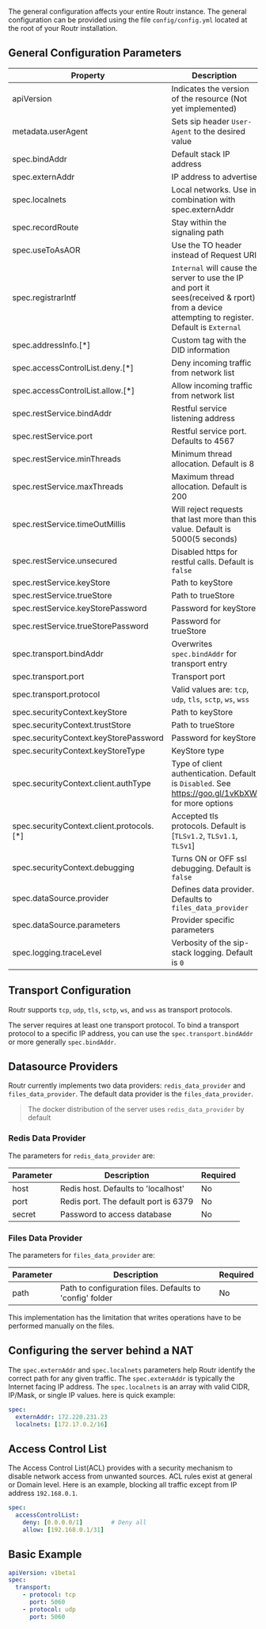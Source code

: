 The general configuration affects your entire Routr instance. The general configuration
can be provided using the file `config/config.yml` located at the root of your Routr installation.

## General Configuration Parameters

| Property | Description | Required |
| --- | --- | --- |
| apiVersion | Indicates the version of the resource (Not yet implemented) | yes |
| metadata.userAgent| Sets sip header `User-Agent` to the desired value | No |
| spec.bindAddr | Default stack IP address  | No |
| spec.externAddr | IP address to advertise | No |
| spec.localnets | Local networks. Use in combination with spec.externAddr | No |
| spec.recordRoute | Stay within the signaling path | No |
| spec.useToAsAOR | Use the TO header instead of Request URI | No |
| spec.registrarIntf | `Internal` will cause the server to use the IP and port it sees(received & rport) from a device attempting to register. Default is `External` | No |
| spec.addressInfo.[*] | Custom tag with the DID information | No |
| spec.accessControlList.deny.[*] | Deny incoming traffic from network list | No |
| spec.accessControlList.allow.[*] | Allow incoming traffic from network list | No |
| spec.restService.bindAddr | Restful service listening address | No |
| spec.restService.port | Restful service port. Defaults to 4567 | No |
| spec.restService.minThreads | Minimum thread allocation. Default is 8 | No |
| spec.restService.maxThreads | Maximum thread allocation. Default is 200 | No |
| spec.restService.timeOutMillis | Will reject requests that last more than this value. Default is 5000(5 seconds) | No |
| spec.restService.unsecured | Disabled https for restful calls. Default is `false` | No |
| spec.restService.keyStore | Path to keyStore | No |
| spec.restService.trueStore | Path to trueStore | No |
| spec.restService.keyStorePassword | Password for keyStore | No |
| spec.restService.trueStorePassword | Password for trueStore | No |
| spec.transport.bindAddr | Overwrites `spec.bindAddr` for transport entry | No |
| spec.transport.port | Transport port | Yes |
| spec.transport.protocol | Valid values are: `tcp`, `udp`, `tls`, `sctp`, `ws`, `wss` | Yes |
| spec.securityContext.keyStore | Path to keyStore  | Yes |
| spec.securityContext.trustStore | Path to trueStore  | Yes |
| spec.securityContext.keyStorePassword | Password for keyStore  | Yes |
| spec.securityContext.keyStoreType | KeyStore type  | Yes |
| spec.securityContext.client.authType | Type of client authentication. Default is `Disabled`. See https://goo.gl/1vKbXW for more options | No |
| spec.securityContext.client.protocols.[*] | Accepted tls protocols. Default is [`TLSv1.2`, `TLSv1.1`, `TLSv1`] | No |
| spec.securityContext.debugging | Turns ON or OFF ssl debugging. Default is `false` | No |
| spec.dataSource.provider | Defines data provider. Defaults to `files_data_provider` | No |
| spec.dataSource.parameters | Provider specific parameters | No |
| spec.logging.traceLevel | Verbosity of the sip-stack logging. Default is `0` | No |

## Transport Configuration

Routr supports `tcp`, `udp`, `tls`, `sctp`, `ws`, and `wss` as transport protocols.

The server requires at least one transport protocol.
To bind a transport protocol to a specific IP address, you can use the `spec.transport.bindAddr` or more generally `spec.bindAddr`.

## Datasource Providers

Routr currently implements two data providers: `redis_data_provider` and `files_data_provider`. The default data provider is the `files_data_provider`.

> The docker distribution of the server uses `redis_data_provider` by default

### Redis Data Provider

The parameters for `redis_data_provider` are:

| Parameter | Description | Required |
| --- | --- | --- |
| host | Redis host. Defaults to 'localhost' | No |
| port | Redis port. The default port is 6379 | No |
| secret | Password to access database | No |

### Files Data Provider

The parameters for `files_data_provider` are:

| Parameter | Description | Required |
| --- | --- | --- |
| path | Path to configuration files. Defaults to 'config' folder | No |

This implementation has the limitation that writes operations have to be performed manually on the files.

## Configuring the server behind a NAT

The `spec.externAddr` and `spec.localnets` parameters help Routr identify the
correct path for any given traffic. The `spec.externAddr` is typically the Internet
facing IP address. The `spec.localnets` is an array with valid CIDR, IP/Mask, or single IP values.
here is quick example:

```yaml
spec:
  externAddr: 172.220.231.23
  localnets: [172.17.0.2/16]
```

## Access Control List

The Access Control List(ACL) provides with a security mechanism to disable network
access from unwanted sources. ACL rules exist at general or Domain level. Here is an example,
blocking all traffic except from IP address `192.168.0.1`.

```yaml
spec:
  accessControlList:
    deny: [0.0.0.0/1]        # Deny all
    allow: [192.168.0.1/31]
```

## Basic Example

```yaml
apiVersion: v1beta1
spec:
  transport:
    - protocol: tcp
      port: 5060
    - protocol: udp
      port: 5060
```
